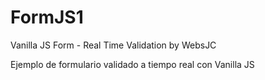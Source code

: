 # FormJS1
Vanilla JS Form - Real Time Validation by WebsJC

Ejemplo de formulario validado a tiempo real con Vanilla JS
